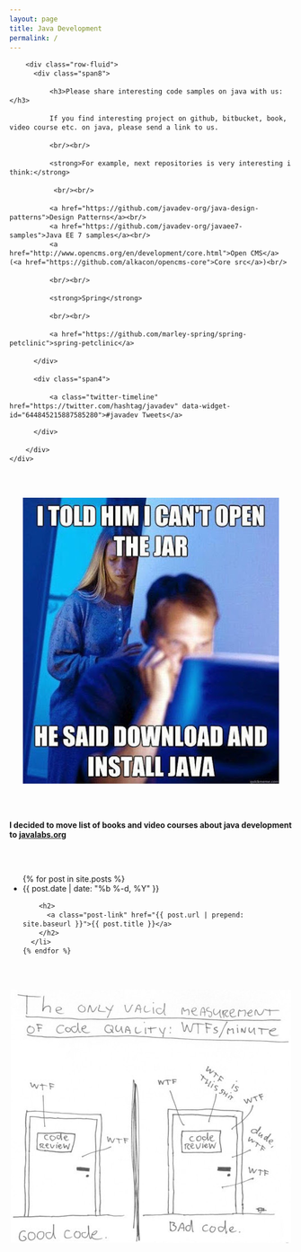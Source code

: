 ```yaml
---
layout: page
title: Java Development
permalink: /
---
```



<div class="row-fluid">
    <div class="span12">

        <div class="row-fluid">
          <div class="span8">

              <h3>Please share interesting code samples on java with us:</h3>

              If you find interesting project on github, bitbucket, book, video course etc. on java, please send a link to us.

              <br/><br/>

              <strong>For example, next repositories is very interesting i think:</strong>

               <br/><br/>

              <a href="https://github.com/javadev-org/java-design-patterns">Design Patterns</a><br/>
              <a href="https://github.com/javadev-org/javaee7-samples">Java EE 7 samples</a><br/>
              <a href="http://www.opencms.org/en/development/core.html">Open CMS</a> (<a href="https://github.com/alkacon/opencms-core">Core src</a>)<br/>

              <br/><br/>

              <strong>Spring</strong>

              <br/><br/>

              <a href="https://github.com/marley-spring/spring-petclinic">spring-petclinic</a>

          </div>

          <div class="span4">

              <a class="twitter-timeline" href="https://twitter.com/hashtag/javadev" data-widget-id="644845215887585280">#javadev Tweets</a>
<script>!function(d,s,id){var js,fjs=d.getElementsByTagName(s)[0],p=/^http:/.test(d.location)?'http':'https';if(!d.getElementById(id)){js=d.createElement(s);js.id=id;js.src=p+"://platform.twitter.com/widgets.js";fjs.parentNode.insertBefore(js,fjs);}}(document,"script","twitter-wjs");</script>

          </div>

        </div>
    </div>

</div>



<br/><br/>


<div align="center">
    <img src="/website/pictures/jars.jpg" border="0"
alt="I can't open the jar">
</div>


<br/><br/>

**I decided to move list of books and video courses about java development to <a href="http://javalabs.org/">javalabs.org</a>**




<br/><br/>

<div class="home">

  <ul class="post-list">
    {% for post in site.posts %}
      <li>
        <span class="post-meta">{{ post.date | date: "%b %-d, %Y" }}</span>

        <h2>
          <a class="post-link" href="{{ post.url | prepend: site.baseurl }}">{{ post.title }}</a>
        </h2>
      </li>
    {% endfor %}
  </ul>


</div>


<br/><br/>

<div align="center">
    <img src="/website/pictures/java_wtf.jpg" border="0"
alt="WTF in Minutes">
</div>
